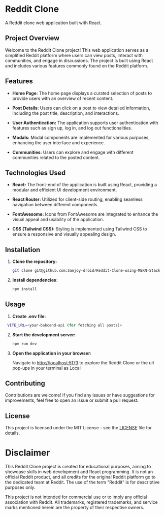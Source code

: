 # Reddit Clone

A Reddit clone web application built with React.

## Project Overview

Welcome to the Reddit Clone project! This web application serves as a simplified Reddit platform where users can view posts, interact with communities, and engage in discussions. The project is built using React and includes various features commonly found on the Reddit platform.

## Features

- **Home Page:** The home page displays a curated selection of posts to provide users with an overview of recent content.

- **Post Details:** Users can click on a post to view detailed information, including the post title, description, and interactions.

- **User Authentication:** The application supports user authentication with features such as sign up, log in, and log out functionalities.

- **Modals:** Modal components are implemented for various purposes, enhancing the user interface and experience.

- **Communities:** Users can explore and engage with different communities related to the posted content.

## Technologies Used

- **React:** The front-end of the application is built using React, providing a modular and efficient UI development environment.

- **React Router:** Utilized for client-side routing, enabling seamless navigation between different components.

- **FontAwesome:** Icons from FontAwesome are integrated to enhance the visual appeal and usability of the application.

- **CSS (Tailwind CSS):** Styling is implemented using Tailwind CSS to ensure a responsive and visually appealing design.

## Installation

1. **Clone the repository:**

   ```bash
   git clone git@github.com:Sanjoy-droid/Reddit-Clone-using-MERN-Stack.git

   ```

2. **Install dependencies:**

   ```bash
   npm install
   ```

## Usage

1. **Create .env file:**

```bash
 VITE_URL=<your-bakcend-api (for fetching all posts)>
```

2. **Start the development server:**

   ```bash
   npm run dev
   ```

3. **Open the application in your browser:**

   Navigate to [http://localhost:5173](http://localhost:3000) to explore the Reddit Clone or the url pop-ups in your terminal as Local

## Contributing

Contributions are welcome! If you find any issues or have suggestions for improvements, feel free to open an issue or submit a pull request.

## License

This project is licensed under the MIT License - see the [LICENSE](https://choosealicense.com/licenses/mit/) file for details.

# Disclaimer

This Reddit Clone project is created for educational purposes, aiming to showcase skills in web development and React programming. It is not an official Reddit product, and all credits for the original Reddit platform go to the dedicated team at Reddit. The use of the term "Reddit" is for descriptive purposes only.

This project is not intended for commercial use or to imply any official association with Reddit. All trademarks, registered trademarks, and service marks mentioned herein are the property of their respective owners.
